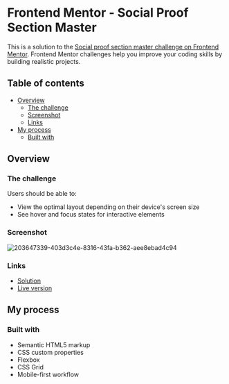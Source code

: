 # Frontend Mentor - Social Proof Section Master

This is a solution to the [Social proof section master challenge on Frontend Mentor](https://www.frontendmentor.io/challenges/social-proof-section-6e0qTv_bA). Frontend Mentor challenges help you improve your coding skills by building realistic projects.

## Table of contents

- [Overview](#overview)
  - [The challenge](#the-challenge)
  - [Screenshot](#screenshot)
  - [Links](#links)
- [My process](#my-process)
  - [Built with](#built-with)


## Overview

### The challenge

Users should be able to:

- View the optimal layout depending on their device's screen size
- See hover and focus states for interactive elements

### Screenshot

![203647339-403d3c4e-8316-43fa-b362-aee8ebad4c94](https://user-images.githubusercontent.com/118224380/203786518-a3db2309-84e2-4f44-8449-016afa138af7.png)

### Links

- [Solution](https://github.com/MehdiyevZiya/Social-Proof-Section-Master)
- [Live version](https://jade-boba-a07c6c.netlify.app)

## My process

### Built with

- Semantic HTML5 markup
- CSS custom properties
- Flexbox
- CSS Grid
- Mobile-first workflow
